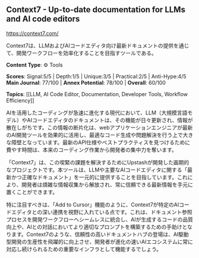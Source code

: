 ## Context7 - Up-to-date documentation for LLMs and AI code editors

https://context7.com/

Context7は、LLMおよびAIコードエディタ向け最新ドキュメントの提供を通じて、開発ワークフローを効率化することを目指すツールである。

**Content Type**: ⚙️ Tools

**Scores**: Signal:5/5 | Depth:1/5 | Unique:3/5 | Practical:2/5 | Anti-Hype:4/5
**Main Journal**: 77/100 | **Annex Potential**: 78/100 | **Overall**: 60/100

**Topics**: [[LLM, AI Code Editor, Documentation, Developer Tools, Workflow Efficiency]]

AIを活用したコーディングが急速に進化する現代において、LLM（大規模言語モデル）やAIコードエディタのドキュメントは、その機能が日々更新され、情報が散在しがちです。この情報の断片化は、webアプリケーションエンジニアが最新のAI開発ツールを効果的に活用し、最適なコード生成や問題解決を行う上で大きな障壁となっています。最新のAPI仕様やベストプラクティスを見つけるために費やす時間は、本来のコーディング作業から開発者の集中力を奪います。

「Context7」は、この喫緊の課題を解決するためにUpstashが開発した画期的なプロジェクトです。本ツールは、LLMや主要なAIコードエディタに関する「最新かつ正確なドキュメント」を一元的に提供することを目指しています。これにより、開発者は煩雑な情報収集から解放され、常に信頼できる最新情報を手元に置くことができます。

特に注目すべきは、「Add to Cursor」機能のように、Context7が特定のAIコードエディタとの深い連携を視野に入れている点です。これは、ドキュメント参照プロセスを開発ワークフローへシームレスに統合し、AIが生成するコードの品質向上や、AIとの対話においてより適切なプロンプトを構築するための手助けとなります。Context7のような、信頼性の高いドキュメントハブの登場は、AI駆動型開発の生産性を飛躍的に向上させ、開発者が進化の速いAIエコシステムに常に対応し続けられるための重要なインフラとして機能するでしょう。